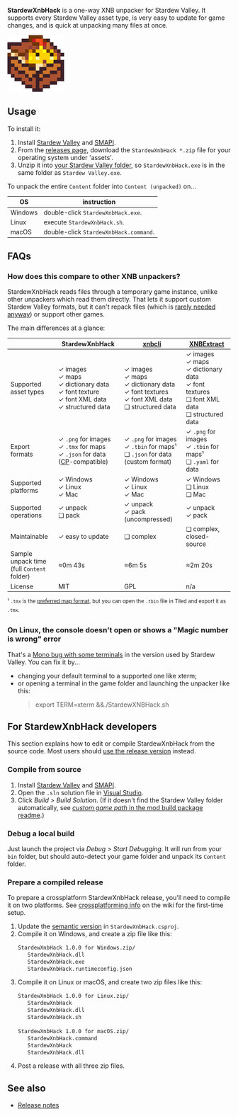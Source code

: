 **StardewXnbHack** is a one-way XNB unpacker for Stardew Valley. It supports every Stardew Valley
asset type, is very easy to update for game changes, and is quick at unpacking many files at once.

![](StardewXnbHack/assets/icon.png)

## Usage
To install it:

1. Install [Stardew Valley](https://www.stardewvalley.net/) and [SMAPI](https://smapi.io/).
2. From the [releases page](https://github.com/Pathoschild/StardewXnbHack/releases), download the
   `StardewXnbHack *.zip` file for your operating system under 'assets'.
3. Unzip it into [your Stardew Valley folder](https://stardewvalleywiki.com/Modding:Game_folder),
   so `StardewXnbHack.exe` is in the same folder as `Stardew Valley.exe`.

To unpack the entire `Content` folder into `Content (unpacked)` on...

OS      | instruction
------- | -----------
Windows | double-click `StardewXnbHack.exe`.
Linux   | execute `StardewXnbHack.sh`.
macOS   | double-click `StardewXnbHack.command`.

## FAQs
### How does this compare to other XNB unpackers?
StardewXnbHack reads files through a temporary game instance, unlike other unpackers which read
them directly. That lets it support custom Stardew Valley formats, but it can't repack files (which
is [rarely needed anyway](https://stardewvalleywiki.com/Modding:Content_Patcher)) or support other
games.

The main differences at a glance:

&nbsp;                | StardewXnbHack | [xnbcli](https://github.com/LeonBlade/xnbcli/) | [XNBExtract](https://community.playstarbound.com/threads/110976)
--------------------- | ---------------- | ------ | -----------
Supported asset types | ✓ images<br />✓ maps<br />✓ dictionary data<br />✓ font texture<br />✓ font XML data<br />✓ structured data | ✓ images<br />✓ maps<br />✓ dictionary data<br />✓ font textures<br />✓ font XML data<br />❑ structured data | ✓ images<br />✓ maps<br />✓ dictionary data<br />✓ font textures<br />❑ font XML data<br />❑ structured data
Export formats | ✓ `.png` for images<br />✓ `.tmx` for maps<br />✓ `.json` for data ([CP](https://stardewvalleywiki.com/Modding:Content_Patcher)-compatible) | ✓ `.png` for images<br />✓ `.tbin` for maps¹<br />❑ `.json` for data (custom format) | ✓ `.png` for images<br />✓ `.tbin` for maps¹<br />❑ `.yaml` for data
Supported platforms | ✓ Windows<br />✓ Linux<br />✓ Mac | ✓ Windows<br />✓ Linux<br />✓ Mac | ✓ Windows<br />❑ Linux<br />❑ Mac
Supported operations | ✓ unpack<br />❑ pack | ✓ unpack<br />✓ pack  (uncompressed) | ✓ unpack<br />✓ pack
Maintainable | ✓ easy to update | ❑ complex | ❑ complex, closed-source
Sample unpack time<br />(full `Content` folder) | ≈0m 43s | ≈6m 5s | ≈2m 20s
License | MIT | GPL | n/a

<sup>¹ `.tmx` is the [preferred map format](https://stardewvalleywiki.com/Modding:Maps#Map_formats), but you can open the `.tbin` file in Tiled and export it as `.tmx`.</sup>

### On Linux, the console doesn't open or shows a "Magic number is wrong" error
That's a [Mono bug with some terminals](https://github.com/mono/mono/issues/6752) in the version
used by Stardew Valley. You can fix it by...

* changing your default terminal to a supported one like xterm;
* or opening a terminal in the game folder and launching the unpacker like this:
  > export TERM=xterm &&./StardewXNBHack.sh

## For StardewXnbHack developers
This section explains how to edit or compile StardewXnbHack from the source code. Most users should
[use the release version](#usage) instead.

### Compile from source
1. Install [Stardew Valley](https://www.stardewvalley.net/) and [SMAPI](https://smapi.io/).
2. Open the `.sln` solution file in [Visual Studio](https://visualstudio.microsoft.com/vs/).
3. Click _Build > Build Solution_. (If it doesn't find the Stardew Valley folder automatically, see
   [_custom game path_ in the mod build package readme](https://smapi.io/package/custom-game-path).)

### Debug a local build
Just launch the project via _Debug > Start Debugging_. It will run from your `bin` folder, but
should auto-detect your game folder and unpack its `Content` folder.

### Prepare a compiled release
To prepare a crossplatform StardewXnbHack release, you'll need to compile it on two platforms. See
[crossplatforming info](https://stardewvalleywiki.com/Modding:Modder_Guide/Test_and_Troubleshoot#Testing_on_all_platforms)
on the wiki for the first-time setup.

1. Update the [semantic version](https://semver.org) in `StardewXnbHack.csproj`.
2. Compile it on Windows, and create a zip file like this:
    ```
    StardewXnbHack 1.0.0 for Windows.zip/
       StardewXnbHack.dll
       StardewXnbHack.exe
       StardewXnbHack.runtimeconfig.json
    ```
3. Compile it on Linux or macOS, and create two zip files like this:
    ```
    StardewXnbHack 1.0.0 for Linux.zip/
       StardewXnbHack
       StardewXnbHack.dll
       StardewXnbHack.sh

    StardewXnbHack 1.0.0 for macOS.zip/
       StardewXnbHack.command
       StardewXnbHack
       StardewXnbHack.dll
    ```
4. Post a release with all three zip files.

## See also
* [Release notes](release-notes.md)
